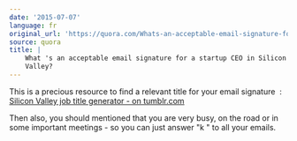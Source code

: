 ```yaml
---
date: '2015-07-07'
language: fr
original_url: 'https://quora.com/Whats-an-acceptable-email-signature-for-a-startup-CEO-in-Silicon-Valley/answer/Clément-Renaud'
source: quora
title: |
    What 's an acceptable email signature for a startup CEO in Silicon
    Valley?
---
```


This is a precious resource to find a relevant title for your email
signature  : [Silicon Valley job title generator - on
tumblr.com](http://siliconvalleyjobtitlegenerator.tumblr.com/) 
 
Then also, you should mentioned that you are very busy, on the road or
in some important meetings - so you can just answer  "k " to all your
emails.
